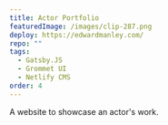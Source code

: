 ```yaml
---
title: Actor Portfolio
featuredImage: /images/clip-287.png
deploy: https://edwardmanley.com/
repo: ""
tags:
  - Gatsby.JS
  - Grommet UI
  - Netlify CMS
order: 4
---
```

A website to showcase an actor's work.